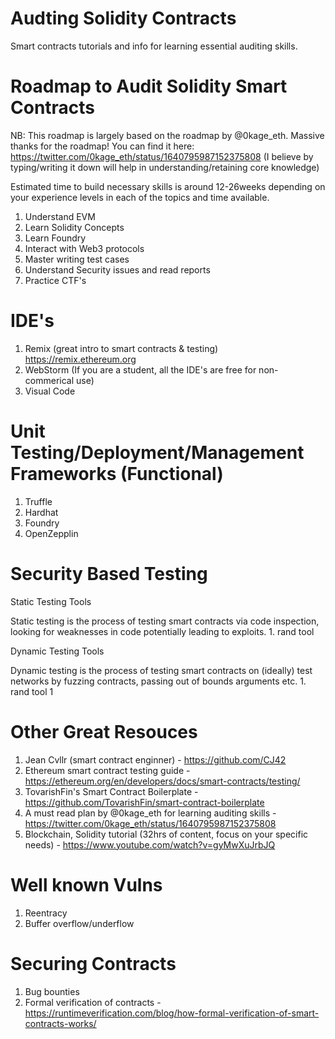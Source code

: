 # Audting Solidity Contracts
Smart contracts tutorials and info for learning essential auditing skills. 


Roadmap to Audit Solidity Smart Contracts
=========================================

NB: This roadmap is largely based on the roadmap by @0kage_eth. Massive thanks for the roadmap! You can find it here: https://twitter.com/0kage_eth/status/1640795987152375808 (I believe by typing/writing it down will help in understanding/retaining core knowledge)

Estimated time to build necessary skills is around 12-26weeks depending on your experience levels in each of the topics and time available.

1. Understand EVM 
2. Learn Solidity Concepts
3. Learn Foundry
4. Interact with Web3 protocols
5. Master writing test cases
6. Understand Security issues and read reports
7. Practice CTF's



  IDE's
  =====
   1. Remix (great intro to smart contracts & testing) https://remix.ethereum.org
   2. WebStorm (If you are a student, all the IDE's are free for non-commerical use)
   3. Visual Code
    
  Unit Testing/Deployment/Management Frameworks (Functional)
  ==================
   1. Truffle
   2. Hardhat
   3. Foundry
   4. OpenZepplin
    
  Security Based Testing
  ======================
   Static Testing Tools
    
   Static testing is the process of testing smart contracts via code inspection, looking for weaknesses in code potentially leading to exploits.
     1. rand tool
    
   Dynamic Testing Tools
    
   Dynamic testing is the process of testing smart contracts on (ideally) test networks by fuzzing contracts, passing out of bounds arguments etc. 
     1. rand tool 1
      
    
  Other Great Resouces
  ====================
   1.  Jean Cvllr (smart contract enginner) - https://github.com/CJ42
   2.  Ethereum smart contract testing guide - https://ethereum.org/en/developers/docs/smart-contracts/testing/
   3.  TovarishFin's Smart Contract Boilerplate - https://github.com/TovarishFin/smart-contract-boilerplate
   4.  A must read plan by @0kage_eth for learning auditing skills - https://twitter.com/0kage_eth/status/1640795987152375808
   5.  Blockchain, Solidity tutorial (32hrs of content, focus on your specific needs) - https://www.youtube.com/watch?v=gyMwXuJrbJQ


  Well known Vulns
  ================
   1. Reentracy
   2. Buffer overflow/underflow
    
  Securing Contracts
  ==================
   1. Bug bounties
   2. Formal verification of contracts - https://runtimeverification.com/blog/how-formal-verification-of-smart-contracts-works/
    
